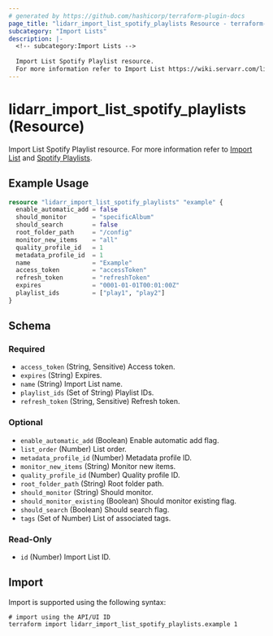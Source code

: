 ```yaml
---
# generated by https://github.com/hashicorp/terraform-plugin-docs
page_title: "lidarr_import_list_spotify_playlists Resource - terraform-provider-lidarr"
subcategory: "Import Lists"
description: |-
  <!-- subcategory:Import Lists -->
  
  Import List Spotify Playlist resource.
  For more information refer to Import List https://wiki.servarr.com/lidarr/settings#import-lists and Spotify Playlists https://wiki.servarr.com/lidarr/supported#spotifyplaylist.
---
```


# lidarr_import_list_spotify_playlists (Resource)

<!-- subcategory:Import Lists -->
Import List Spotify Playlist resource.
For more information refer to [Import List](https://wiki.servarr.com/lidarr/settings#import-lists) and [Spotify Playlists](https://wiki.servarr.com/lidarr/supported#spotifyplaylist).

## Example Usage

```terraform
resource "lidarr_import_list_spotify_playlists" "example" {
  enable_automatic_add = false
  should_monitor       = "specificAlbum"
  should_search        = false
  root_folder_path     = "/config"
  monitor_new_items    = "all"
  quality_profile_id   = 1
  metadata_profile_id  = 1
  name                 = "Example"
  access_token         = "accessToken"
  refresh_token        = "refreshToken"
  expires              = "0001-01-01T00:01:00Z"
  playlist_ids         = ["play1", "play2"]
}
```

<!-- schema generated by tfplugindocs -->
## Schema

### Required

- `access_token` (String, Sensitive) Access token.
- `expires` (String) Expires.
- `name` (String) Import List name.
- `playlist_ids` (Set of String) Playlist IDs.
- `refresh_token` (String, Sensitive) Refresh token.

### Optional

- `enable_automatic_add` (Boolean) Enable automatic add flag.
- `list_order` (Number) List order.
- `metadata_profile_id` (Number) Metadata profile ID.
- `monitor_new_items` (String) Monitor new items.
- `quality_profile_id` (Number) Quality profile ID.
- `root_folder_path` (String) Root folder path.
- `should_monitor` (String) Should monitor.
- `should_monitor_existing` (Boolean) Should monitor existing flag.
- `should_search` (Boolean) Should search flag.
- `tags` (Set of Number) List of associated tags.

### Read-Only

- `id` (Number) Import List ID.

## Import

Import is supported using the following syntax:

```shell
# import using the API/UI ID
terraform import lidarr_import_list_spotify_playlists.example 1
```

